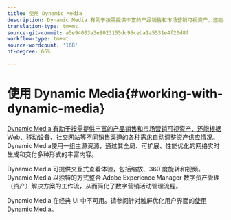 ```yaml
---
title: 使用 Dynamic Media
description: Dynamic Media 有助于按需提供丰富的产品销售和市场营销可视资产，还能根据 Web、移动设备、社交网站等不同销售渠道的各种需求自动调整资产供应情况。Dynamic Media使用一组主源资源，通过其全局、可扩展、性能优化的网络实时生成和交付多种形式的丰富内容
translation-type: tm+mt
source-git-commit: a5e94003a3e9023155dc95ceba1a5531e4f20d8f
workflow-type: tm+mt
source-wordcount: '168'
ht-degree: 66%

---
```



# 使用 Dynamic Media{#working-with-dynamic-media}

[Dynamic Media 有助于按需提供丰富的产品销售和市场营销可视资产，还能根据 Web、移动设备、社交网站等不同销售渠道的各种需求自动调整资产供应情况。](https://www.adobe.com/solutions/web-experience-management/dynamic-media.html)Dynamic Media使用一组主源资源，通过其全局、可扩展、性能优化的网络实时生成和交付多种形式的丰富内容。

Dynamic Media 可提供交互式查看体验，包括缩放、360 度旋转和视频。Dynamic Media 以独特的方式整合 Adobe Experience Manager 数字资产管理（资产）解决方案的工作流，从而简化了数字营销活动管理流程。

Dynamic Media 在经典 UI 中不可用。请参阅针对触屏优化用户界面的[使用 Dynamic Media](/help/assets/dynamic-media/dynamic-media.md)。

<!-- 

OBSOLETE UNTIL INTEGRATING SCENE7 TOPIC GETS A MAJOR UPDATE
>[!NOTE]
>
>If you are using Dynamic Media, you cannot simultaneously use automatic uploads available if you have [integrated Dynamic Media Classic into AEM](/help/sites-cloud/administering/integrating-scene7.md). Dynamic Media is disabled by default.

-->

